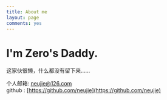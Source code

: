 ```yaml
---
title: About me
layout: page
comments: yes
---
```


<h1 color=red> I'm Zero's Daddy.</h1>

这家伙很懒，什么都没有留下来...... 

个人邮箱: neujie@126.com      
github : [https://github.com/neujie](https://github.com/neujie)      
